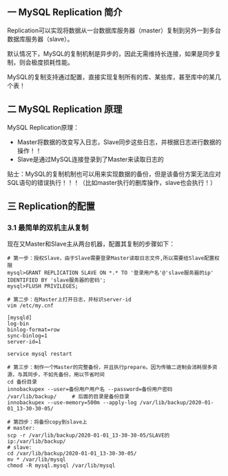 ## 一 MySQL Replication 简介

Replication可以实现将数据从一台数据库服务器（master）复制到另外一到多台数据库服务器（slave）。  

默认情况下，MySQL的复制机制是异步的，因此无需维持长连接，如果是同步复制，则会极度损耗性能。    

MySQL的复制支持通过配置，直接实现复制所有的库、某些库，甚至库中的某几个表！  

## 二 MySQL Replication 原理

MySQL Replication原理：
- Master将数据的改变写入日志，Slave同步这些日志，并根据日志进行数据的操作！！   
- Slave是通过MySQL连接登录到了Master来读取日志的

贴士：MySQL的复制机制也可以用来实现数据的备份，但是该备份方案无法应对SQL语句的错误执行！！！（比如master执行的删库操作，slave也会执行！）

## 三 Replication的配置

### 3.1 最简单的双机主从复制

现在又Master和Slave主从两台机器，配置其复制的步骤如下：
```
# 第一步：授权Slave，由于Slave需要登录Master读取日志文件,所以需要给Slave配置权限
mysql>GRANT REPLICATION SLAVE ON *.* TO '登录用户名'@'slave服务器的ip' IDENTIFIED BY 'slave服务器的密码';
mysql>FLUSH PRIVILEGES;

# 第二步：在Master上打开日志，并标识server-id
vim /etc/my.cnf

[mysqld]
log-bin
binlog-format=row
sync-binlog=1
server-id=1

service mysql restart

# 第三步：制作一个Master的完整备份，并且执行prepare。因为传输二进制会消耗很多资源，与其同步，不如先备份，用以节省时间
cd 备份目录
innobackupex --user=备份用户用户名 --password=备份用户密码 /var/lib/backup/     # 后面的目录是备份目录
innobackupex --use-memory=500m --apply-log /var/lib/backup/2020-01-01_13-30-30-05/

# 第四步：将备份copy到slave上
# master:
scp -r /var/lib/backup/2020-01-01_13-30-30-05/SLAVE的ip:/var/lib/backup/
# slave:
cd /var/lib/backup/2020-01-01_13-30-30-05/
mv * /var/lib/mysql
chmod -R mysql.mysql /var/lib/mysql
```